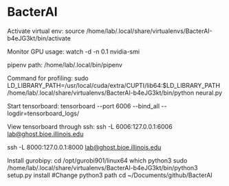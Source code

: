 # BacterAI

Activate virtual env:
source /home/lab/.local/share/virtualenvs/BacterAI-b4eJG3kt/bin/activate

Monitor GPU usage: 
watch -d -n 0.1 nvidia-smi

pipenv path:
/home/lab/.local/bin/pipenv

Command for profiling:
sudo LD_LIBRARY_PATH=/usr/local/cuda/extra/CUPTI/lib64:$LD_LIBRARY_PATH /home/lab/.local/share/virtualenvs/BacterAI-b4eJG3kt/bin/python neural.py

Start tensorboard:
tensorboard --port 6006 --bind_all --logdir=tensorboard_logs/

View tensorboard through ssh:
ssh -L 6006:127.0.0.1:6006 lab@ghost.bioe.illinois.edu

ssh -L 8000:127.0.0.1:8000 lab@ghost.bioe.illinois.edu


Install gurobipy:
cd /opt/gurobi901/linux64
which python3 
sudo /home/lab/.local/share/virtualenvs/BacterAI-b4eJG3kt/bin/python3 setup.py install #Change python3 path
cd ~/Documents/github/BacterAI
